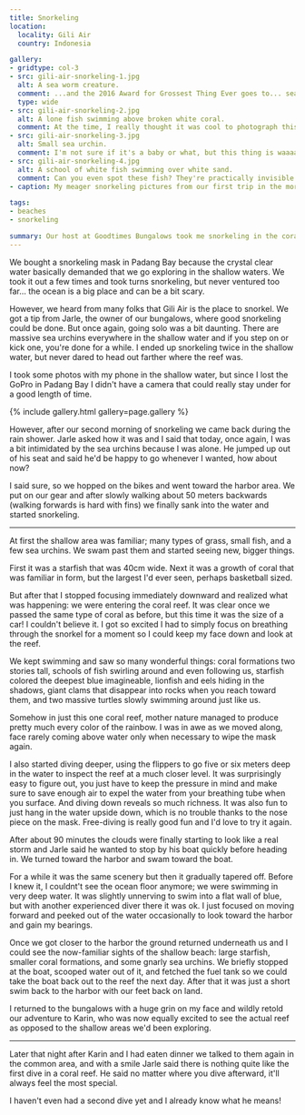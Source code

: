 ```yaml
---
title: Snorkeling
location:
  locality: Gili Air
  country: Indonesia

gallery:
- gridtype: col-3
- src: gili-air-snorkeling-1.jpg
  alt: A sea worm creature.
  comment: ...and the 2016 Award for Grossest Thing Ever goes to... sea worm!
  type: wide
- src: gili-air-snorkeling-2.jpg
  alt: A lone fish swimming above broken white coral.
  comment: At the time, I really thought it was cool to photograph this fish. I didn't think I'd see anything better at this point in the day.
- src: gili-air-snorkeling-3.jpg
  alt: Small sea urchin.
  comment: I'm not sure if it's a baby or what, but this thing is waaaay less threatening than a fully-spiked sea urchin. I never found one nearby the shore, which is good for people but means I couldn't take a photo.
- src: gili-air-snorkeling-4.jpg
  alt: A school of white fish swimming over white sand.
  comment: Can you even spot these fish? They're practically invisible even in real life.
- caption: My meager snorkeling pictures from our first trip in the morning.

tags:
- beaches
- snorkeling

summary: Our host at Goodtimes Bungalows took me snorkeling in the coral reef around Gili Air. It was one of the most incredible displays of nature I've ever seen!
---
```


We bought a snorkeling mask in Padang Bay because the crystal clear water basically demanded that we go exploring in the shallow waters. We took it out a few times and took turns snorkeling, but never ventured too far... the ocean is a big place and can be a bit scary.

However, we heard from many folks that Gili Air is the place to snorkel. We got a tip from Jarle, the owner of our bungalows, where good snorkeling could be done. But once again, going solo was a bit daunting. There are massive sea urchins everywhere in the shallow water and if you step on or kick one, you're done for a while. I ended up snorkeling twice in the shallow water, but never dared to head out farther where the reef was.

I took some photos with my phone in the shallow water, but since I lost the GoPro in Padang Bay I didn't have a camera that could really stay under for a good length of time.

{% include gallery.html gallery=page.gallery %}

However, after our second morning of snorkeling we came back during the rain shower. Jarle asked how it was and I said that today, once again, I was a bit intimidated by the sea urchins because I was alone. He jumped up out of his seat and said he'd be happy to go whenever I wanted, how about now?

I said sure, so we hopped on the bikes and went toward the harbor area. We put on our gear and after slowly walking about 50 meters backwards (walking forwards is hard with fins) we finally sank into the water and started snorkeling.

---

At first the shallow area was familiar; many types of grass, small fish, and a few sea urchins. We swam past them and started seeing new, bigger things.

First it was a starfish that was 40cm wide. Next it was a growth of coral that was familiar in form, but the largest I'd ever seen, perhaps basketball sized.

But after that I stopped focusing immediately downward and realized what was happening: we were entering the coral reef. It was clear once we passed the same type of coral as before, but this time it was the size of a car! I couldn't believe it. I got so excited I had to simply focus on breathing through the snorkel for a moment so I could keep my face down and look at the reef.

We kept swimming and saw so many wonderful things: coral formations two stories tall, schools of fish swirling around and even following us, starfish colored the deepest blue imagineable, lionfish and eels hiding in the shadows, giant clams that disappear into rocks when you reach toward them, and two massive turtles slowly swimming around just like us.

Somehow in just this one coral reef, mother nature managed to produce pretty much every color of the rainbow. I was in awe as we moved along, face rarely coming above water only when necessary to wipe the mask again.

I also started diving deeper, using the flippers to go five or six meters deep in the water to inspect the reef at a much closer level. It was surprisingly easy to figure out, you just have to keep the pressure in mind and make sure to save enough air to expel the water from your breathing tube when you surface. And diving down reveals so much richness. It was also fun to just hang in the water upside down, which is no trouble thanks to the nose piece on the mask. Free-diving is really good fun and I'd love to try it again.

After about 90 minutes the clouds were finally starting to look like a real storm and Jarle said he wanted to stop by his boat quickly before heading in. We turned toward the harbor and swam toward the boat.

For a while it was the same scenery but then it gradually tapered off. Before I knew it, I couldnt't see the ocean floor anymore; we were swimming in very deep water. It was slightly unnerving to swim into a flat wall of blue, but with another experienced diver there it was ok. I just focused on moving forward and peeked out of the water occasionally to look toward the harbor and gain my bearings.

Once we got closer to the harbor the ground returned underneath us and I could see the now-familiar sights of the shallow beach: large starfish, smaller coral formations, and some gnarly sea urchins. We briefly stopped at the boat, scooped water out of it, and fetched the fuel tank so we could take the boat back out to the reef the next day. After that it was just a short swim back to the harbor with our feet back on land.

I returned to the bungalows with a huge grin on my face and wildly retold our adventure to Karin, who was now equally excited to see the actual reef as opposed to the shallow areas we'd been exploring.

---

Later that night after Karin and I had eaten dinner we talked to them again in the common area, and with a smile Jarle said there is nothing quite like the first dive in a coral reef. He said no matter where you dive afterward, it'll always feel the most special.

I haven't even had a second dive yet and I already know what he means!

